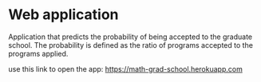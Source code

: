 # Web application
 Application that predicts the probability of being accepted to the graduate school. The probability is defined as the ratio of programs accepted to the programs applied.
 
use this link to open the app: https://math-grad-school.herokuapp.com